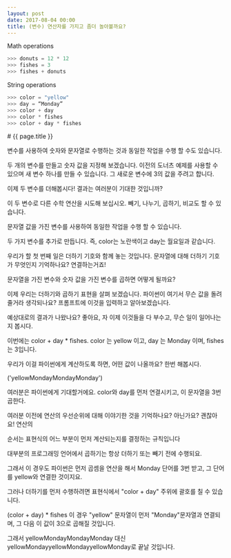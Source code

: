 ```yaml
---
layout: post
date: 2017-08-04 00:00
title: (변수) 연산자를 가지고 좀더 놀아볼까요?
---
```


<div id="ppt" markdown="1">

Math operations
```python
>>> donuts = 12 * 12
>>> fishes = 3
>>> fishes + donuts
```
String operations
```python
>>> color = "yellow"
>>> day = “Monday”
>>> color + day
>>> color * fishes
>>> color + day * fishes
```
</div>


<div id="desc" markdown="1">
# {{ page.title }}

변수를 사용하여 숫자와 문자열로 수행하는 것과 동일한 작업을 수행 할 수도 있습니다.

두 개의 변수를 만들고 숫자 값을 지정해 보겠습니다. 이전의 도너츠 예제를 사용할 수 있으며 새 변수 하나를 만들 수 있습니다. 그 새로운 변수에 3의 값을 주려고 합니다.

이제 두 변수를 더해봅시다! 결과는 여러분이 기대한 것입니까?

이 두 변수로 다른 수학 연산을 시도해 보십시오. 빼기, 나누기, 곱하기, 비교도 할 수 있습니다.

문자열 값을 가진 변수를 사용하여 동일한 작업을 수행 할 수 있습니다.

두 가지 변수를 추가로 만듭니다. 즉, color는 노란색이고 day는 월요일과 같습니다.

우리가 할 첫 번째 일은 더하기 기호와 함께 놓는 것입니다. 문자열에 대해 더하기 기호가 무엇인지 기억하나요? 연결하는거죠!

문자열을 가진 변수와 숫자 값을 가진 변수를 곱하면 어떻게 될까요?

이제 우리는 더하기와 곱하기 표현을 살펴 보겠습니다. 파이썬이 여기서 무슨 값을 돌려줄거라 생각되나요? 프롬프트에 이것을 입력하고 알아보겠습니다.

예상대로의 결과가 나왔나요? 좋아요, 자 이제 이것들을 다 부수고, 무슨 일이 일어나는지 봅시다. 

이번에는 color + day * fishes. color 는 yellow 이고, day 는 Monday 이며, fishes 는 3입니다. 

우리가 이걸 파이썬에게 계산하도록 하면, 어떤 값이 나올까요? 한번 해봅시다. 

('yellowMondayMondayMonday')

여러분은 파이썬에게 기대할거에요. color와 day를 먼저 연결시키고, 이 문자열을 3번 곱한다. 

여러분 이전에 연산의 우선순위에 대해 이야기한 것을 기억하나요? 아닌가요? 괜찮아요! 연산의

순서는 표현식의 어느 부분이 먼저 계산되는지를 결정하는 규칙입니다

대부분의 프로그래밍 언어에서 곱하기는 항상 더하기 또는 빼기 전에 수행되요. 

그래서 이 경우도 파이썬은 먼저 곱셈을 연산을 해서 Monday 단어를 3번 받고, 그 단어를 yellow와 연결한 것이지요. 

그러나 더하기를 먼저 수행하려면 표현식에서 "color + day" 주위에 괄호를 칠 수 있습니다.

(color + day) * fishes 이 경우 "yellow" 문자열이 먼저 "Monday"문자열과 연결되며, 그 다음 이 값이 3으로 곱해질 것입니다. 

그래서 yellowMondayMondayMonday 대신 yellowMondayyellowMondayyellowMonday로 끝날 것입니다.
</div>